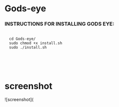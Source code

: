 # Gods-eye

<html>
  <head>
    <h3> INSTRUCTIONS FOR INSTALLING GODS EYE:
    </h2>
  </head>
  <body>
   <pre>
  <code>
  cd Gods-eye/
  sudo chmod +x install.sh
  sudo ./install.sh
  </code>
</pre>
    </br>
  </br>
    </html>
    
# screenshot

![screenshot](
